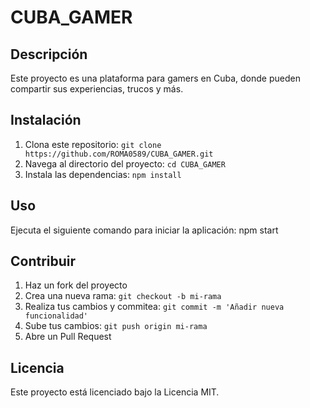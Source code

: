 # CUBA_GAMER

## Descripción
Este proyecto es una plataforma para gamers en Cuba, donde pueden compartir sus experiencias, trucos y más.

## Instalación
1. Clona este repositorio: `git clone https://github.com/ROMA0589/CUBA_GAMER.git`
2. Navega al directorio del proyecto: `cd CUBA_GAMER`
3. Instala las dependencias: `npm install`

## Uso
Ejecuta el siguiente comando para iniciar la aplicación:
npm start

## Contribuir
1. Haz un fork del proyecto
2. Crea una nueva rama: `git checkout -b mi-rama`
3. Realiza tus cambios y commitea: `git commit -m 'Añadir nueva funcionalidad'`
4. Sube tus cambios: `git push origin mi-rama`
5. Abre un Pull Request

## Licencia
Este proyecto está licenciado bajo la Licencia MIT.
